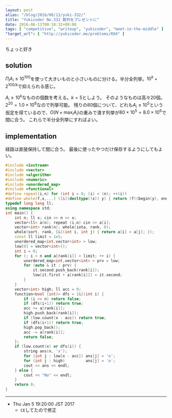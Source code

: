 ```yaml
---
layout: post
alias: "/blog/2016/06/11/yuki-332/"
title: "Yukicoder No.332 数列をプレゼントに"
date: 2016-06-11T00:10:32+09:00
tags: [ "competitive", "writeup", "yukicoder", "meet-in-the-middle" ]
"target_url": [ "http://yukicoder.me/problems/894" ]
---
```


ちょっと好き

## solution

$\Pi_i A_i \le 10^{100}$を使って大きいものと小さいものに分ける。半分全列挙。$10^k + 2^{100/k}$で抑えられる感じ。

$A_i \ge 10^k$なものの個数を考える。$k = 5$としよう。
そのようなものは高々$20$個。$2^{20} = 1.0 \times 10^6$なので列挙可能。
残りの$80$個について、どれも$A_i \le 10^5$という仮定を得ているので、$O(N \times \max_i A_i)$の重みで潰す列挙が$80 \times 10^5 = 8.0 \times 10^6$で間に合う。
これらで半分全列挙にすればよい。

## implementation

経路は直接保持して間に合う。
最後に使ったやつだけ保存するようにしてもよい。

``` c++
#include <iostream>
#include <vector>
#include <algorithm>
#include <numeric>
#include <unordered_map>
#include <functional>
#define repeat(i,n) for (int i = 0; (i) < (n); ++(i))
#define whole(f,x,...) ([&](decltype((x)) y) { return (f)(begin(y), end(y), ## __VA_ARGS__); })(x)
typedef long long ll;
using namespace std;
int main() {
    int n; ll x; cin >> n >> x;
    vector<ll> a(n); repeat (i,n) cin >> a[i];
    vector<int> rank(n); whole(iota, rank, 0);
    whole(sort, rank, [&](int i, int j) { return a[i] < a[j]; });
    const ll limit = 1e5;
    unordered_map<int,vector<int> > low;
    low[0] = vector<int>();
    int i = 0;
    for (; i < n and a[rank[i]] < limit; ++ i) {
        unordered_map<int,vector<int> > prv = low;
        for (auto & it : prv) {
            it.second.push_back(rank[i]);
            low[it.first + a[rank[i]]] = it.second;
        }
    }
    vector<int> high; ll acc = 0;
    function<bool (int)> dfs = [&](int i) {
        if (i >= n) return false;
        if (dfs(i+1)) return true;
        acc += a[rank[i]];
        high.push_back(rank[i]);
        if (low.count(x - acc)) return true;
        if (dfs(i+1)) return true;
        high.pop_back();
        acc -= a[rank[i]];
        return false;
    };
    if (low.count(x) or dfs(i)) {
        string ans(n, 'x');
        for (int j : low[x - acc]) ans[j] = 'o';
        for (int j : high)         ans[j] = 'o';
        cout << ans << endl;
    } else {
        cout << "No" << endl;
    }
    return 0;
}
```

---

-   Thu Jan  5 19:20:00 JST 2017
    -   `CE`してたので修正
